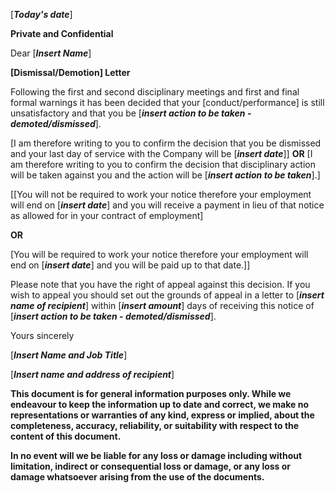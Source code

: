 \[***Today's date***\]

**Private and Confidential**

Dear \[***Insert Name***\]

**\[Dismissal/Demotion\] Letter**

Following the first and second disciplinary meetings and first and final formal warnings it has been decided that your \[conduct/performance\] is still unsatisfactory and that you be \[***insert action to be taken - demoted/dismissed***\].

\[I am therefore writing to you to confirm the decision that you be dismissed and your last day of service with the Company will be \[***insert date***\]\] **OR** \[I am therefore writing to you to confirm the decision that disciplinary action will be taken against you and the action will be \[***insert action to be taken***\].\]

\[\[You will not be required to work your notice therefore your employment will end on \[***insert date***\] and you will receive a payment in lieu of that notice as allowed for in your contract of employment\]

**OR**

\[You will be required to work your notice therefore your employment will end on \[***insert date***\] and you will be paid up to that date.\]\]

Please note that you have the right of appeal against this decision. If you wish to appeal you should set out the grounds of appeal in a letter to \[***insert name of recipient***\] within \[***insert amount***\] days of receiving this notice of \[***insert action to be taken - demoted/dismissed***\].

Yours sincerely

\[***Insert Name and Job Title***\]

\[***Insert name and address of recipient***\]

**This document is for general information purposes only. While we endeavour to keep the information up to date and correct, we make no representations or warranties of any kind, express or implied, about the completeness, accuracy, reliability, or suitability with respect to the content of this document.**

**In no event will we be liable for any loss or damage including without limitation, indirect or consequential loss or damage, or any loss or damage whatsoever arising from the use of the documents.**
